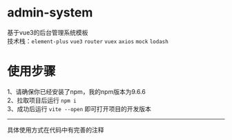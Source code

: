 # admin-system
基于vue3的后台管理系统模板  
技术栈：`element-plus` `vue3` `router` `vuex` `axios` `mock` `lodash`

# 使用步骤
1、请确保你已经安装了npm，我的npm版本为9.6.6  
2、拉取项目后运行 `npm i`  
3、成功后运行 `vite --open` 即可打开项目的开发版本  

***
具体使用方式在代码中有完善的注释
